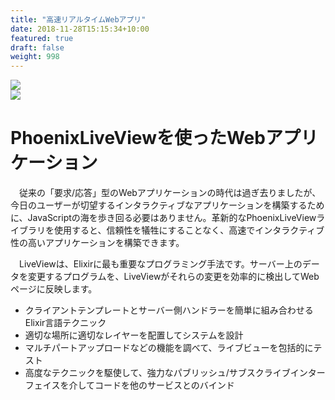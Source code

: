 ```yaml
---
title: "高速リアルタイムWebアプリ"
date: 2018-11-28T15:15:34+10:00
featured: true
draft: false
weight: 998
---
```

![ ](/images/post/LiveView-436x44.webp)  
![ ](/images/post/phoenix-s492x492.webp)  

# PhoenixLiveViewを使ったWebアプリケーション  

　従来の「要求/応答」型のWebアプリケーションの時代は過ぎ去りましたが、今日のユーザーが切望するインタラクティブなアプリケーションを構築するために、JavaScriptの海を歩き回る必要はありません。革新的なPhoenixLiveViewライブラリを使用すると、信頼性を犠牲にすることなく、高速でインタラクティブ性の高いアプリケーションを構築できます。　

　LiveViewは、Elixirに最も重要なプログラミング手法です。サーバー上のデータを変更するプログラムを、LiveViewがそれらの変更を効率的に検出してWebページに反映します。

- クライアントテンプレートとサーバー側ハンドラーを簡単に組み合わせるElixir言語テクニック
- 適切な場所に適切なレイヤーを配置してシステムを設計
- マルチパートアップロードなどの機能を調べて、ライブビューを包括的にテスト
- 高度なテクニックを駆使して、強力なパブリッシュ/サブスクライブインターフェイスを介してコードを他のサービスとのバインド  